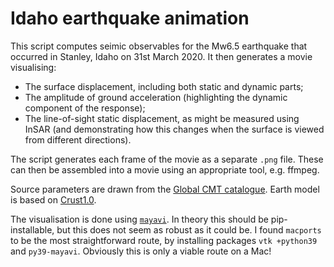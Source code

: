 # Idaho earthquake animation

This script computes seimic observables for the Mw6.5 earthquake that occurred in Stanley, Idaho on 31st March 2020. It then generates a movie visualising:
- The surface displacement, including both static and dynamic parts;
- The amplitude of ground acceleration (highlighting the dynamic component of the response);
- The line-of-sight static displacement, as might be measured using InSAR (and demonstrating how this changes when the surface is viewed from different directions).

The script generates each frame of the movie as a separate `.png` file. These can then be assembled into a movie using an appropriate tool, e.g. ffmpeg.

Source parameters are drawn from the [Global CMT catalogue](https://www.globalcmt.org). Earth model is based on [Crust1.0](https://igppweb.ucsd.edu/~gabi/crust1.html).

The visualisation is done using [`mayavi`](https://pypi.org/project/mayavi/). In theory this should be pip-installable, but this does not seem as robust as it could be. I found `macports` to be the most straightforward route, by installing packages `vtk +python39` and `py39-mayavi`. Obviously this is only a viable route on a Mac!
